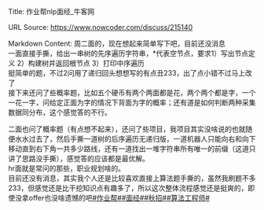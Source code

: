 Title: 作业帮nlp面经_牛客网

URL Source: https://www.nowcoder.com/discuss/215140

Markdown Content:
周二面的，现在想起来简单写下吧，目前还没消息  
一面直接手撕，给出一串树的先序遍历字符串，\*代表空节点，要求1）写出节点定义 2）构建树并返回根节点 3）打印中序遍历  
挺简单的题，不过2问用了递归回头想想写的有点丑233，出了点小错不过马上改了  
接下来还问了些概率题，比如五个硬币有两个两面都是花，两个两个都是字，一个一花一字，问给定正面为字的情况下背面为字的概率；还有道是如何判断两种采集数据同分布，这个感觉答的不行。

二面也问了概率题（有点想不起来），还问了些项目，我项目其实没啥说的也就随便水水过去了，然后手撕一道树的后序遍历无递归版，一道机器人只能向右和向下移动直到右下角一共多少路线，还有一道找出一堆字符串所有唯一的前缀（这道只讲了思路没手撕），感觉答的应该都是最优解。  
hr面就是常问的那些，职业规划啥的。  
目前还没有消息，其实我个人还是比较喜欢直接上算法题手撕的，虽然我刷题不多233，但感觉还是比干挖知识点有趣多了，所以这次整体流程感觉还是挺爽的，即使没拿offer也没啥遗憾的吧[#作业帮#](https://www.nowcoder.com/enterprise/893/discussion)[#面经#](https://www.nowcoder.com/creation/subject/928d551be73f40db82c0ed83286c8783)[#秋招#](https://www.nowcoder.com/creation/subject/002d6ce4eab1487f9cae3241b5322732)[#算法工程师#](https://www.nowcoder.com/creation/subject/146d543971d045ba84b4b8a4dd573fff)
